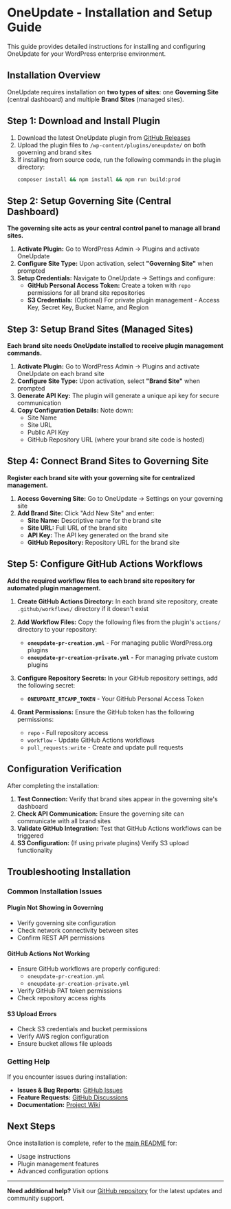 # OneUpdate - Installation and Setup Guide

This guide provides detailed instructions for installing and configuring OneUpdate for your WordPress enterprise environment.

## Installation Overview

OneUpdate requires installation on **two types of sites**: one **Governing Site** (central dashboard) and multiple **Brand Sites** (managed sites).

## Step 1: Download and Install Plugin

1. Download the latest OneUpdate plugin from [GitHub Releases](https://github.com/rtCamp/OneUpdate/releases)
2. Upload the plugin files to `/wp-content/plugins/oneupdate/` on both governing and brand sites
3. If installing from source code, run the following commands in the plugin directory:
   ```bash
   composer install && npm install && npm run build:prod
   ```

## Step 2: Setup Governing Site (Central Dashboard)

**The governing site acts as your central control panel to manage all brand sites.**

1. **Activate Plugin:** Go to WordPress Admin → Plugins and activate OneUpdate
2. **Configure Site Type:** Upon activation, select **"Governing Site"** when prompted
3. **Setup Credentials:** Navigate to OneUpdate → Settings and configure:
   - **GitHub Personal Access Token:** Create a token with `repo` permissions for all brand site repositories
   - **S3 Credentials:** (Optional) For private plugin management - Access Key, Secret Key, Bucket Name, and Region

## Step 3: Setup Brand Sites (Managed Sites)

**Each brand site needs OneUpdate installed to receive plugin management commands.**

1. **Activate Plugin:** Go to WordPress Admin → Plugins and activate OneUpdate on each brand site
2. **Configure Site Type:** Upon activation, select **"Brand Site"** when prompted
3. **Generate API Key:** The plugin will generate a unique api key for secure communication
4. **Copy Configuration Details:** Note down:
   - Site Name
   - Site URL  
   - Public API Key
   - GitHub Repository URL (where your brand site code is hosted)

## Step 4: Connect Brand Sites to Governing Site

**Register each brand site with your governing site for centralized management.**

1. **Access Governing Site:** Go to OneUpdate → Settings on your governing site
2. **Add Brand Site:** Click "Add New Site" and enter:
   - **Site Name:** Descriptive name for the brand site
   - **Site URL:** Full URL of the brand site
   - **API Key:** The API key generated on the brand site
   - **GitHub Repository:** Repository URL for the brand site

## Step 5: Configure GitHub Actions Workflows

**Add the required workflow files to each brand site repository for automated plugin management.**

1. **Create GitHub Actions Directory:** In each brand site repository, create `.github/workflows/` directory if it doesn't exist

2. **Add Workflow Files:** Copy the following files from the plugin's `actions/` directory to your repository:
   - **`oneupdate-pr-creation.yml`** - For managing public WordPress.org plugins
   - **`oneupdate-pr-creation-private.yml`** - For managing private custom plugins

3. **Configure Repository Secrets:** In your GitHub repository settings, add the following secret:
   - **`ONEUPDATE_RTCAMP_TOKEN`** - Your GitHub Personal Access Token

4. **Grant Permissions:** Ensure the GitHub token has the following permissions:
   - `repo` - Full repository access
   - `workflow` - Update GitHub Actions workflows
   - `pull_requests:write` - Create and update pull requests

## Configuration Verification

After completing the installation:

1. **Test Connection:** Verify that brand sites appear in the governing site's dashboard
2. **Check API Communication:** Ensure the governing site can communicate with all brand sites
3. **Validate GitHub Integration:** Test that GitHub Actions workflows can be triggered
4. **S3 Configuration:** (If using private plugins) Verify S3 upload functionality

## Troubleshooting Installation

### Common Installation Issues

#### Plugin Not Showing in Governing
- Verify governing site configuration
- Check network connectivity between sites
- Confirm REST API permissions

#### GitHub Actions Not Working
- Ensure GitHub workflows are properly configured:
  - `oneupdate-pr-creation.yml`
  - `oneupdate-pr-creation-private.yml`
- Verify GitHub PAT token permissions
- Check repository access rights

#### S3 Upload Errors
- Check S3 credentials and bucket permissions
- Verify AWS region configuration
- Ensure bucket allows file uploads

### Getting Help

If you encounter issues during installation:

- **Issues & Bug Reports:** [GitHub Issues](https://github.com/rtCamp/OneUpdate/issues)
- **Feature Requests:** [GitHub Discussions](https://github.com/rtCamp/OneUpdate/discussions)
- **Documentation:** [Project Wiki](https://github.com/rtCamp/OneUpdate/wiki)

## Next Steps

Once installation is complete, refer to the [main README](../README.md) for:
- Usage instructions
- Plugin management features
- Advanced configuration options

---

**Need additional help?** Visit our [GitHub repository](https://github.com/rtCamp/OneUpdate) for the latest updates and community support.